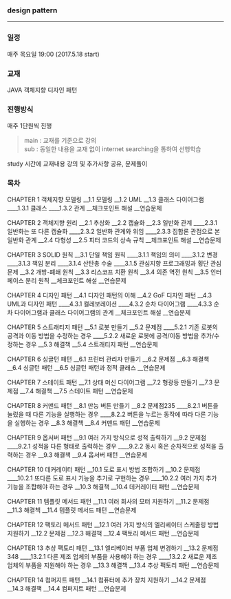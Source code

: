 ### design pattern

---

### 일정
매주 목요일 19:00 (2017.5.18 start)

### 교재
JAVA 객체지향 디자인 패턴

### 진행방식
매주 1단원씩 진행

> main : 교재를 기준으로 강의<br/>
> sub : 동일한 내용을 교재 없이 internet searching을 통하여 선행학습

study 시간에 교재내용 강의 및 추가사항 공유, 문제풀이

### 목차
CHAPTER 1 객체지향 모델링
__1.1 모델링
__1.2 UML
__1.3 클래스 다이어그램
____1.3.1 클래스
____1.3.2 관계
__체크포인트 해설
__연습문제

CHAPTER 2 객체지향 원리
__2.1 추상화
__2.2 캡슐화
__2.3 일반화 관계
____2.3.1 일반화는 또 다른 캡슐화
____2.3.2 일반화 관계와 위임
____2.3.3 집합론 관점으로 본 일반화 관계
__2.4 다형성
__2.5 피터 코드의 상속 규칙
__체크포인트 해설
__연습문제

CHAPTER 3 SOLID 원칙
__3.1 단일 책임 원칙
____3.1.1 책임의 의미
____3.1.2 변경
____3.1.3 책임 분리
____3.1.4 산탄총 수술
____3.1.5 관심지향 프로그래밍과 횡단 관심 문제
__3.2 개방-폐쇄 원칙
__3.3 리스코프 치환 원칙
__3.4 의존 역전 원칙
__3.5 인터페이스 분리 원칙
__체크포인트 해설
__연습문제

CHAPTER 4 디자인 패턴
__4.1 디자인 패턴의 이해
__4.2 GoF 디자인 패턴
__4.3 UML과 디자인 패턴
____4.3.1 컬레보레이션
____4.3.2 순차 다이어그램
____4.3.3 순차 다이어그램과 클래스 다이어그램의 관계
__체크포인트 해설
__연습문제

CHAPTER 5 스트래티지 패턴
__5.1 로봇 만들기
__5.2 문제점
____5.2.1 기존 로봇의 공격과 이동 방법을 수정하는 경우
____5.2.2 새로운 로봇에 공격/이동 방법을 추가/수정하는 경우
__5.3 해결책
__5.4 스트래티지 패턴
__연습문제

CHAPTER 6 싱글턴 패턴
__6.1 프린터 관리자 만들기
__6.2 문제점
__6.3 해결책
__6.4 싱글턴 패턴
__6.5 싱글턴 패턴과 정적 클래스
__연습문제

CHAPTER 7 스테이트 패턴
__7.1 상태 머신 다이어그램
__7.2 형광등 만들기
__7.3 문제점
__7.4 해결책
__7.5 스테이트 패턴
__연습문제

CHAPTER 8 커맨드 패턴
__8.1 만능 버튼 만들기
__8.2 문제점235
____8.2.1 버튼을 눌렀을 때 다른 기능을 실행하는 경우
____8.2.2 버튼을 누르는 동작에 따라 다른 기능을 실행하는 경우
__8.3 해결책
__8.4 커맨드 패턴
__연습문제

CHAPTER 9 옵서버 패턴
__9.1 여러 가지 방식으로 성적 출력하기
__9.2 문제점
____9.2.1 성적을 다른 형태로 출력하는 경우
____9.2.2 동시 혹은 순차적으로 성적을 출력하는 경우
__9.3 해결책
__9.4 옵서버 패턴
__연습문제

CHAPTER 10 데커레이터 패턴
__10.1 도로 표시 방법 조합하기
__10.2 문제점
____10.2.1 또다른 도로 표시 기능을 추가로 구현하는 경우
____10.2.2 여러 가지 추가 기능을 조합해야 하는 경우
__10.3 해결책
__10.4 데커레이터 패턴
__연습문제

CHAPTER 11 템플릿 메서드 패턴
__11.1 여러 회사의 모터 지원하기
__11.2 문제점
__11.3 해결책
__11.4 템플릿 메서드 패턴
__연습문제

CHAPTER 12 팩토리 메서드 패턴
__12.1 여러 가지 방식의 엘리베이터 스케줄링 방법 지원하기
__12.2 문제점
__12.3 해결책
__12.4 팩토리 메서드 패턴
__연습문제

CHAPTER 13 추상 팩토리 패턴
__13.1 엘리베이터 부품 업체 변경하기
__13.2 문제점348
____13.2.1 다른 제조 업체의 부품을 사용해야 하는 경우
____13.2.2 새로운 제조 업체의 부품을 지원해야 하는 경우
__13.3 해결책
__13.4 추상 팩토리 패턴
__연습문제

CHAPTER 14 컴퍼지트 패턴
__14.1 컴퓨터에 추가 장치 지원하기
__14.2 문제점
__14.3 해결책
__14.4 컴퍼지트 패턴
__연습문제

